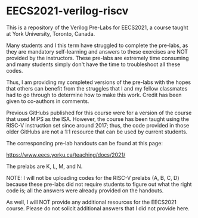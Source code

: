 # EECS2021-verilog-riscv

This is a repository of the Verilog Pre-Labs for EECS2021, a course taught at York University, Toronto, Canada.

Many students and I this term have struggled to complete the pre-labs, as they are mandatory self-learning and answers to these exercises are NOT provided by the instructors.
These pre-labs are extremely time consuming and many students simply don't have the time to troubleshoot all these codes.

Thus, I am providing my completed versions of the pre-labs with the hopes that others can benefit from the struggles that I and my fellow classmates had to go through to determine how to make this work. Credit has been given to co-authors in comments.

Previous GitHubs published for this course were for a version of the course that used MIPS as the ISA.
However, the course has been taught using the RISC-V instruction set since around 2017; thus, the code provided in those older GitHubs are not a 1:1 resource that can be used by current students.

The corresponding pre-lab handouts can be found at this page:

https://www.eecs.yorku.ca/teaching/docs/2021/

The prelabs are K, L, M, and N.

NOTE: I will not be uploading codes for the RISC-V prelabs (A, B, C, D) because these pre-labs did not require students to figure out what the right code is; all the answers were already provided on the handouts.

As well, I will NOT provide any additional resources for the EECS2021 course. Please do not solicit additional answers that I did not provide here.
